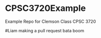 # CPSC3720Example
Example Repo for Clemson Class CPSC 3720




#Liam making a pull request bata boom
